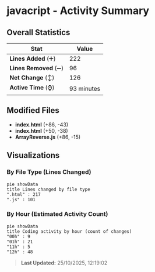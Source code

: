 # javacript - Activity Summary 

## Overall Statistics

| Stat                   | Value                                                             |
| ---------------------- | ----------------------------------------------------------------- |
| **Lines Added** (➕)   | 222                                          |
| **Lines Removed** (➖) | 96                                        |
| **Net Change** (↕)    | 126                |
| **Active Time** (⌚)   | 93 minutes |


## Modified Files
- **index.html** (+86, -43)
- **index.html** (+50, -38)
- **ArrayReverse.js** (+86, -15)

## Visualizations

### By File Type (Lines Changed)

```mermaid
pie showData
title Lines changed by file type
".html" : 217
".js" : 101
```

### By Hour (Estimated Activity Count)

```mermaid
pie showData
title Coding activity by hour (count of changes)
"00h" : 9
"01h" : 21
"11h" : 5
"12h" : 48
```


> **Last Updated:** 25/10/2025, 12:19:02